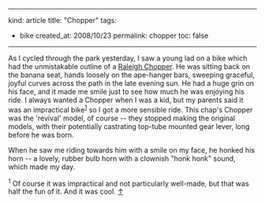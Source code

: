 -----
kind: article
title: "Chopper"
tags:
- bike
created_at: 2008/10/23
permalink: chopper
toc: false
-----

<p>As I cycled through the park yesterday, I saw a young lad on a bike which had the unmistakable outline of a <a href="http://en.wikipedia.org/wiki/Raleigh_Chopper#Revival:_The_Mk_3">Raleigh Chopper</a>. He was sitting back on the banana seat, hands loosely on the ape-hanger bars, sweeping graceful, joyful curves across the path in the late evening sun. He had a huge grin on his face, and it made me smile just to see how much he was enjoying his ride. I always wanted a Chopper when I was a kid, but my parents said it was an impractical bike<sup id="r1-231008"><a href="#f1-231008">1</a></sup> so I got a more sensible ride. This chap's Chopper was the 'revival' model, of course -- they stopped making the original models, with their potentially castrating top-tube mounted gear lever, long before he was born.</p>

<p>When he saw me riding towards him with a smile on my face, he honked his horn -- a lovely, rubber bulb horn with a clownish "honk honk" sound, which made my day.</p>

<p><sup id="f1-231008">1</sup> Of course it was impractical and not particularly well-made, but that was half the fun of it. And it was cool. <a href="#r1-231008">&uarr;</a></p>


